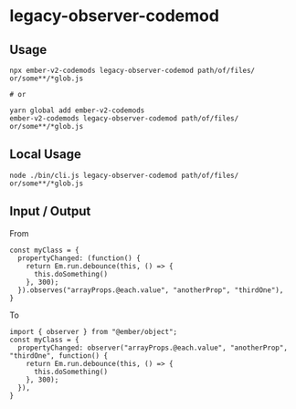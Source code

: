 # legacy-observer-codemod


## Usage

```
npx ember-v2-codemods legacy-observer-codemod path/of/files/ or/some**/*glob.js

# or

yarn global add ember-v2-codemods
ember-v2-codemods legacy-observer-codemod path/of/files/ or/some**/*glob.js
```

## Local Usage
```
node ./bin/cli.js legacy-observer-codemod path/of/files/ or/some**/*glob.js
```

## Input / Output

From
```
const myClass = {
  propertyChanged: (function() {
    return Em.run.debounce(this, () => {
      this.doSomething()
    }, 300);
  }).observes("arrayProps.@each.value", "anotherProp", "thirdOne"),
}
```

To
```
import { observer } from "@ember/object";
const myClass = {
  propertyChanged: observer("arrayProps.@each.value", "anotherProp", "thirdOne", function() {
    return Em.run.debounce(this, () => {
      this.doSomething()
    }, 300);
  }),
} 
```

<!--FIXTURES_TOC_START-->
<!--FIXTURES_TOC_END-->

<!--FIXTURES_CONTENT_START-->
<!--FIXTURES_CONTENT_END-->